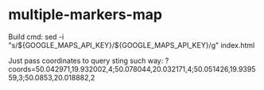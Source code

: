 # multiple-markers-map


Build cmd:
sed -i "s/\${GOOGLE_MAPS_API_KEY}/${GOOGLE_MAPS_API_KEY}/g" index.html

Just pass coordinates to query sting such way:
?coords=50.042971,19.932002,4;50.078044,20.032171,4;50.051426,19.939559,3;50.0853,20.018882,2
